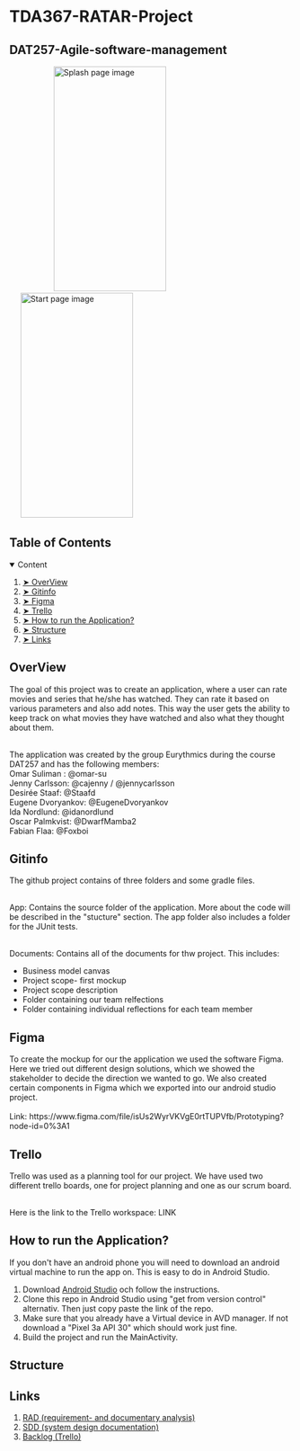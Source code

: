 # TDA367-RATAR-Project

## DAT257-Agile-software-management

<p align="left">   
  &nbsp;&nbsp;&nbsp;&nbsp;  &nbsp;&nbsp;&nbsp;&nbsp;  &nbsp;&nbsp;&nbsp;&nbsp;
  &nbsp;&nbsp;&nbsp;&nbsp;
  <img src="" alt="Splash page image" width="200" height="400"/>
  &nbsp;&nbsp;&nbsp;&nbsp;  &nbsp;&nbsp;&nbsp;&nbsp;
  &nbsp;&nbsp;&nbsp;&nbsp;
  &nbsp;&nbsp;&nbsp;&nbsp;  &nbsp;&nbsp;&nbsp;&nbsp;
  &nbsp;&nbsp;&nbsp;&nbsp;  &nbsp;&nbsp;&nbsp;&nbsp;  &nbsp;&nbsp;&nbsp;&nbsp;
  &nbsp;&nbsp;&nbsp;&nbsp;  &nbsp;&nbsp;&nbsp;&nbsp;  &nbsp;&nbsp;&nbsp;&nbsp;
  &nbsp;&nbsp;&nbsp;&nbsp;

  <img src="" alt="Start page image" width="200" height="400"/>
</p>


## Table of Contents

<details open="open">
  <summary> Content </summary>
  <ol>
    <li><a href="#overview"> ➤  OverView</a></li>
    <li><a href="#gitinfo"> ➤ Gitinfo</a></li>
    <li><a href="#figma"> ➤ Figma</a></li>
    <li><a href="#trello"> ➤ Trello</a></li>
    <li><a href="#getting-started"> ➤ How to run the Application? </a></li>
    <li><a href="#structure"> ➤ Structure</a></li>
    <li><a href="#links"> ➤ Links</a></li>
  </ol>
</details>

<!-- OVERVIEW -->
<h2 id="overview"> OverView</h2>
The goal of this project was to create an application, where a user can rate movies and series that he/she has watched. They can rate it based on various parameters and also add notes. This way the user gets the ability to keep track on what movies they have watched and also what they thought about them.<br><br>

The application was created by the group Eurythmics during the course DAT257 and has the following members:<br>
Omar Suliman : @omar-su <br>
Jenny Carlsson: @cajenny / @jennycarlsson <br>
Desirée Staaf: @Staafd <br>
Eugene Dvoryankov: @EugeneDvoryankov <br>
Ida Nordlund: @idanordlund <br>
Oscar Palmkvist: @DwarfMamba2 <br>
Fabian Flaa: @Foxboi <br>

<!-- Gitinfo -->
<h2 id="gitinfo"> Gitinfo</h2>
The github project contains of three folders and some gradle files. <br><br>

App: Contains the source folder of the application. More about the code will be described in the "stucture" section. The app folder also includes a folder for the JUnit tests.<br><br>

Documents: Contains all of the documents for thw project. This includes:<br>
 <ul>
  <li>Business model canvas</li>
  <li>Project scope- first mockup</li>
  <li>Project scope description</li>
  <li>Folder containing our team relfections</li>
  <li>Folder containing individual reflections for each team member</li>
</ul> 

<!-- Figma -->
<h2 id="figma"> Figma</h2>
To create the mockup for our the application we used the software Figma. Here we tried out different design solutions, which we showed the stakeholder to decide the direction we wanted to go. We also created certain components in Figma which we exported into our android studio project.
<br><br>
Link: https://www.figma.com/file/isUs2WyrVKVgE0rtTUPVfb/Prototyping?node-id=0%3A1 

<!-- Trello -->
<h2 id="trello"> Trello</h2>
Trello was used as a planning tool for our project. We have used two different trello boards, one for project planning and one as our scrum board. <br><br>

Here is the link to the Trello workspace: LINK

<!-- Setup -->
<h2 id="getting-started"> How to run the Application? </h2>
If you don't have an android phone you will need to download an android virtual machine to run the app on. This is easy to do in Android Studio.

<ol>
  <li>Download <a href="https://developer.android.com/studio">Android Studio</a> och follow the  instructions.</li>
  <li>Clone this repo in Android Studio using "get from version control" alternativ. Then just copy paste the link of the repo.</li>
  <li>Make sure that you already have a Virtual device in AVD manager. If not download a "Pixel 3a API 30" which should work just fine.</li>
  <li>Build the project and run the MainActivity.</li>
</ol>

<!-- Structure -->
<h2 id="structure"> Structure</h2>

<!-- Länkar -->
<h2 id="links"> Links </h2>
<ol>
  <li><a href=""> RAD (requirement- and documentary analysis) </a></li>
  <li><a href=""> SDD (system design documentation) </a></li>
  <li><a href=""> Backlog (Trello) </a></li>

</ol>



